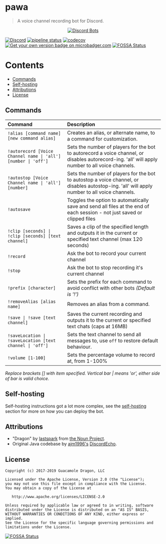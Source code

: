 # pawa
> A voice channel recording bot for Discord.

<div align="center">
  <a href="https://discordbots.org/bot/338897906524225538">
    <img src="https://discordbots.org/api/widget/338897906524225538.png" alt="Discord Bots" />
  </a>
</div>

[![Discord](https://discordapp.com/api/guilds/408795211901173762/widget.png)](https://discord.gg/gkvsNw8)
[![pipeline status](https://gitlab.com/pawabot/pawa/badges/master/pipeline.svg)](https://gitlab.com/pawabot/pawa/commits/master)
[![codecov](https://codecov.io/gl/pawabot/pawa/branch/master/graph/badge.svg)](https://codecov.io/gl/pawabot/pawa)
[![Get your own version badge on microbadger.com](https://images.microbadger.com/badges/version/gdragon/throw-voice.svg)](https://microbadger.com/images/gdragon/throw-voice)
[![FOSSA Status](https://app.fossa.io/api/projects/git%2Bgitlab.com%2Fpawabot%2Fpawa.svg?type=shield)](https://app.fossa.io/projects/git%2Bgitlab.com%2Fpawabot%2Fpawa?ref=badge_shield)

<!-- START doctoc generated TOC please keep comment here to allow auto update -->
<!-- DON'T EDIT THIS SECTION, INSTEAD RE-RUN doctoc TO UPDATE -->
# Contents

- [Commands](#commands)
- [Self-hosting](#self-hosting)
- [Attributions](#attributions)
- [License](#license)

<!-- END doctoc generated TOC please keep comment here to allow auto update -->

## Commands

|                            Command                            |                                                                  Description                                                                    |
|:--------------------------------------------------------------|:------------------------------------------------------------------------------------------------------------------------------------------------|
| `!alias [command name] [new command alias]`                   | Creates an alias, or alternate name, to a command for customization.                                                                            |
| `!autorecord [Voice Channel name \| 'all'] [number \| 'off']` | Sets the number of players for the bot to autorecord a voice channel, or disables autorecord-ing. 'all' will apply number to all voice channels.|
| `!autostop [Voice Channel name \| 'all'] [number]`            | Sets the number of players for the bot to autostop a voice channel, or disables autostop-ing. 'all' will apply number to all voice channels.    |
| `!autosave`                                                   | Toggles the option to automatically save and send all files at the end of each session - not just saved or clipped files                        |
| `!clip [seconds] \| !clip [seconds] [text channel]`           | Saves a clip of the specified length and outputs it in the current or specified text channel (max 120 seconds)                                  |
| `!record`                                                     | Ask the bot to record your current channel                                                                                             |
| `!stop`                                                       | Ask the bot to stop recording it's current channel                                                                                                       |
| `!prefix [character]`                                         | Sets the prefix for each command to avoid conflict with other bots _(Default is '!')_                                                           |
| `!removeAlias [alias name]`                                   | Removes an alias from a command.                                                                                                                |
| `!save \| !save [text channel]`                               | Saves the current recording and outputs it to the current or specified text chats (caps at 16MB)                                                |
| `!saveLocation \| !saveLocation [text channel \| 'off']`      | Sets the text channel to send all messages to, use `off` to restore default behaviour.                                                          |
| `!volume [1-100]`                                             | Sets the percentage volume to record at, from 1-100%                                                                                            |

_Replace brackets [] with item specified. Vertical bar | means 'or', either side of bar is valid choice._

## Self-hosting

Self-hosting instructions got a lot more complex, see the [self-hosting](./docs/self-hosting.md) section for more on how
you can deploy the bot.

## Attributions

- "Dragon" by [lastspark](https://thenounproject.com/lastspark) from [the Noun Project](http://thenounproject.com/).
- Original Java codebase by [ajm1996's](https://github.com/ajm1996) [DiscordEcho](https://github.com/ajm1996/DiscordEcho).

## License

```
Copyright (c) 2017-2019 Guacamole Dragon, LLC

Licensed under the Apache License, Version 2.0 (the "License");
you may not use this file except in compliance with the License.
You may obtain a copy of the License at

   http://www.apache.org/licenses/LICENSE-2.0

Unless required by applicable law or agreed to in writing, software
distributed under the License is distributed on an "AS IS" BASIS,
WITHOUT WARRANTIES OR CONDITIONS OF ANY KIND, either express or implied.
See the License for the specific language governing permissions and
limitations under the License.
```

[![FOSSA Status](https://app.fossa.io/api/projects/git%2Bgitlab.com%2Fpawabot%2Fpawa.svg?type=large)](https://app.fossa.io/projects/git%2Bgitlab.com%2Fpawabot%2Fpawa?ref=badge_large)
